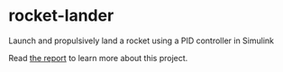 # rocket-lander
Launch and propulsively land a rocket using a PID controller in Simulink

Read [the report](https://github.com/Naimish240/rocket-lander/blob/main/MCT207%20Report%20Final.pdf) to learn more about this project.
